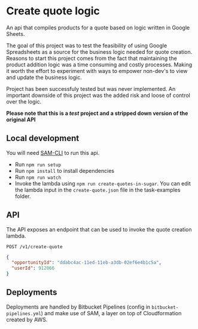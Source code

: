 # Create quote logic

An api that compiles products for a quote based on logic written in Google Sheets.

The goal of this project was to test the feasibility of using Google Spreadsheets as a source for the business logic needed for quote creation. Reasons to start this project comes from the fact that maintaining the product addition logic was a time consuming and costly processes. Making it worth the effort to experiment with ways to empower non-dev's to view and update the business logic. 

Project has been successfuly tested but was never implemented. An important downside of this project was the added risk and loose of control over the logic.


**Please note that this is a _test_ project and a stripped down version of the original API**
## Local development 
You will need [SAM-CLI](https://github.com/awslabs/aws-sam-cli) to run this api.

- Run `npm run setup` 
- Run `npm install` to install dependencies
- Run `npm run watch`
- Invoke the lambda using `npm run create-quotes-in-sugar`. You can edit the lambda input in the `create-quote.json` file in the task-examples folder. 
## API

The API exposes an endpoint that can be used to invoke the quote creation lambda.

`POST /v1/create-quote`

```json
{
  "opportunityId": "ddabc4ac-11ed-11eb-a3db-02ef6e4b1c5a",
  "userId": 912066
}
```

## Deployments
Deployments are handled by Bitbucket Pipelines (config in `bitbucket-pipelines.yml`) and make use of SAM, a layer on top of Cloudformation created by AWS.